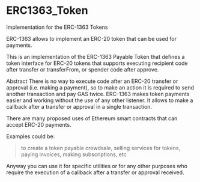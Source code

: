 # ERC1363_Token
Implementation for the ERC-1363 Tokens

ERC-1363 allows to implement an ERC-20 token that can be used for payments.

This is an implementation of the ERC-1363 Payable Token that defines a token interface for ERC-20 tokens that supports executing recipient code after transfer or transferFrom, or spender code after approve.

Abstract
There is no way to execute code after an ERC-20 transfer or approval (i.e. making a payment), so to make an action it is required to send another transaction and pay GAS twice. ERC-1363 makes token payments easier and working without the use of any other listener. It allows to make a callback after a transfer or approval in a single transaction.

There are many proposed uses of Ethereum smart contracts that can accept ERC-20 payments.

Examples could be:

> to create a token payable crowdsale, 
> selling services for tokens, 
> paying invoices, 
> making subscriptions, etc

Anyway you can use it for specific utilities or for any other purposes who require the execution of a callback after a transfer or approval received.
